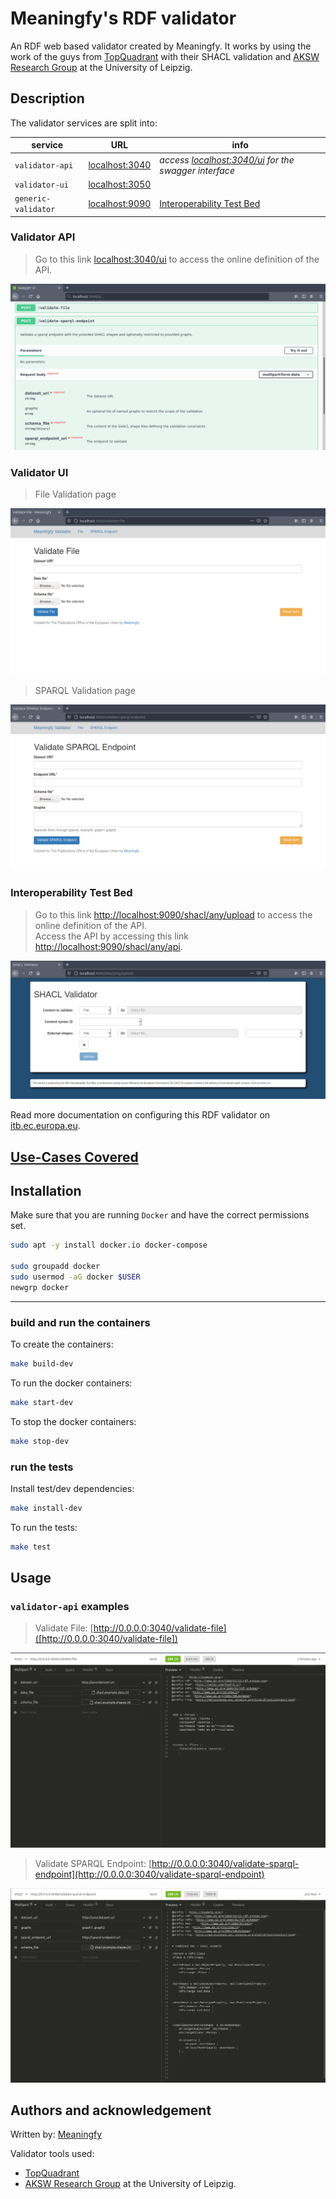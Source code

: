 # Meaningfy's RDF validator

An RDF web based validator created by Meaningfy.
It works by using the work of the guys from [TopQuadrant](https://github.com/TopQuadrant/shacl) with their SHACL validation 
and [AKSW Research Group](https://github.com/AKSW/RDFUnit) at the University of Leipzig. 

## Description

The validator services are split into:

service | URL | info
------- | ------- | ----
`validator-api` | [localhost:3040](http://localhost:3040) | _access [localhost:3040/ui](http://localhost:3040/ui) for the swagger interface_ 
`validator-ui` | [localhost:3050](http://localhost:3050)
`generic-validator`| [localhost:9090](http://http://localhost:9090/) | [Interoperability Test Bed](https://www.itb.ec.europa.eu/docs/guides/latest/)

### Validator API
>Go to this link [localhost:3040/ui](http://localhost:3040/ui) to access the online definition of the API.

![swagger page](resources/swagger.png)

### Validator UI
> File Validation page
>
![validate file page](resources/validate-file-page.png)

> SPARQL Validation page

![validate sparql page](resources/validate-sparql-endpoint.png)

### Interoperability Test Bed
>Go to this link [http://localhost:9090/shacl/any/upload](http://http://localhost:9090/shacl/any/upload) to access the online definition of the API.<br>
>Access the API by accessing this link [http://localhost:9090/shacl/any/api](http://localhost:9090/shacl/any/api).

![shacl itb page](resources/shacl-itb.png)

Read more documentation on configuring this RDF validator on [itb.ec.europa.eu](https://www.itb.ec.europa.eu/docs/guides/latest/validatingRDF/index.html).

## [Use-Cases Covered](usecase_description.md)

## Installation
Make sure that you are running `Docker` and have the correct permissions set.

```bash
sudo apt -y install docker.io docker-compose

sudo groupadd docker
sudo usermod -aG docker $USER
newgrp docker
```
---
### build and run the containers
To create the containers:
```bash
make build-dev
```

To run the docker containers:
```bash
make start-dev
```

To stop the docker containers:
```bash
make stop-dev
```

### run the tests
Install test/dev dependencies:
```bash
make install-dev
```

To run the tests:
```bash
make test
```

## Usage
### `validator-api` examples
> Validate File: [http://0.0.0.0:3040/validate-file]([http://0.0.0.0:3040/validate-file])

![validate file api example](resources/examples/validate-file.png)

> Validate SPARQL Endpoint: [http://0.0.0.0:3040/validate-sparql-endpoint](http://0.0.0.0:3040/validate-sparql-endpoint)

![validate sparql endpoint api example](resources/examples/validate-sparql-endpoint.png)

## Authors and acknowledgement
Written by: [Meaningfy](https://github.com/meaningfy-ws)

Validator tools used:
- [TopQuadrant](https://github.com/TopQuadrant/shacl) 
- [AKSW Research Group](https://github.com/AKSW/RDFUnit) at the University of Leipzig. 
